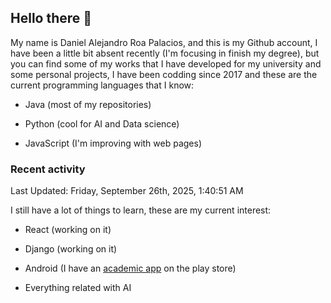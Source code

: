 ## Hello there 👋 

  

My name is Daniel Alejandro Roa Palacios, and this is my Github account, I have been a little bit absent recently (I'm focusing in finish my degree), but you can find some of my works that I have developed for my university and some personal projects, I have been codding since 2017 and these are the current programming languages that I know: 

  

- Java (most of my repositories) 

- Python (cool for AI and Data science) 

- JavaScript (I'm improving with web pages) 

### Recent activity

<!--RECENT_ACTIVITY:start-->
<!--RECENT_ACTIVITY:end-->
<!--RECENT_ACTIVITY:last_update-->
Last Updated: Friday, September 26th, 2025, 1:40:51 AM
<!--RECENT_ACTIVITY:last_update_end-->

I still have a lot of things to learn, these are my current interest: 

- React (working on it) 

- Django (working on it)

- Android (I have an [academic app](https://play.google.com/store/apps/details?id=mi.aplicacion.PromediaTuSemestre) on the play store) 

- Everything related with AI 
